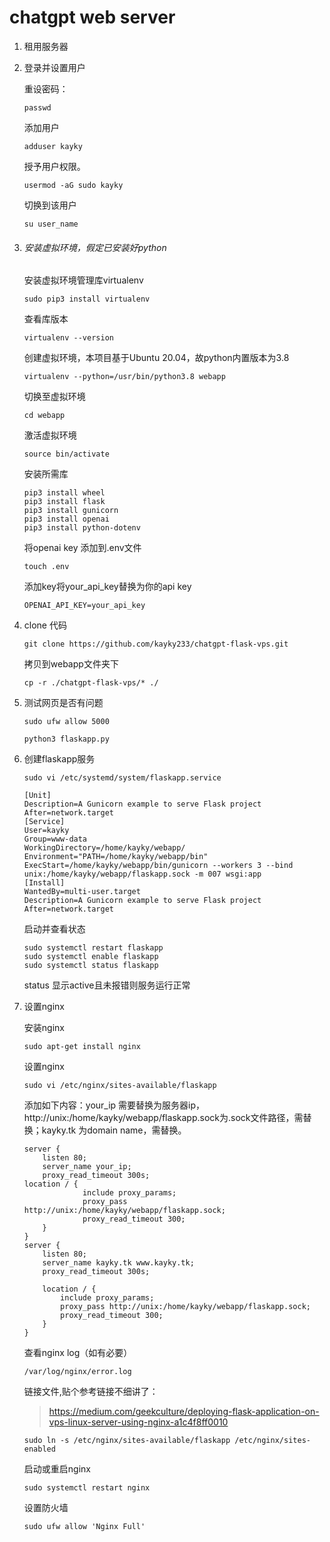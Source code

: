 # chatgpt web server

1. 租用服务器

2. 登录并设置用户

   重设密码：

   ```
   passwd
   ```

   添加用户

   ```
   adduser kayky
   ```

   授予用户权限。

   ```
   usermod -aG sudo kayky
   ```

   切换到该用户

   ```
   su user_name
   ```

   

3. ###### 安装虚拟环境，假定已安装好python

   安装虚拟环境管理库virtualenv

   ```
   sudo pip3 install virtualenv
   ```

   查看库版本

   ```
   virtualenv --version
   ```

   创建虚拟环境，本项目基于Ubuntu 20.04，故python内置版本为3.8

   ```
   virtualenv --python=/usr/bin/python3.8 webapp
   ```

   切换至虚拟环境

   ```
   cd webapp
   ```

   激活虚拟环境

   ```
   source bin/activate
   ```

   安装所需库

   ```
   pip3 install wheel
   pip3 install flask
   pip3 install gunicorn
   pip3 install openai
   pip3 install python-dotenv
   
   ```

   将openai key 添加到.env文件

   ```
   touch .env
   ```

   添加key将your_api_key替换为你的api key

   ```
   OPENAI_API_KEY=your_api_key
   ```

   

4. clone 代码

   ```
   git clone https://github.com/kayky233/chatgpt-flask-vps.git
   ```

   拷贝到webapp文件夹下

   ```
   cp -r ./chatgpt-flask-vps/* ./
   ```

5. 测试网页是否有问题

   ```
   sudo ufw allow 5000
   ```

   ```
   python3 flaskapp.py
   ```

6. 创建flaskapp服务

   ```
   sudo vi /etc/systemd/system/flaskapp.service
   ```

   ```
   [Unit]
   Description=A Gunicorn example to serve Flask project
   After=network.target
   [Service]
   User=kayky
   Group=www-data
   WorkingDirectory=/home/kayky/webapp/
   Environment="PATH=/home/kayky/webapp/bin"
   ExecStart=/home/kayky/webapp/bin/gunicorn --workers 3 --bind unix:/home/kayky/webapp/flaskapp.sock -m 007 wsgi:app
   [Install]
   WantedBy=multi-user.target
   Description=A Gunicorn example to serve Flask project
   After=network.target
   ```

   启动并查看状态

   ```
   sudo systemctl restart flaskapp
   sudo systemctl enable flaskapp
   sudo systemctl status flaskapp
   ```

   status 显示active且未报错则服务运行正常

7. 设置nginx

   安装nginx

   ```
   sudo apt-get install nginx
   ```

   设置nginx

   ```
   sudo vi /etc/nginx/sites-available/flaskapp
   ```

   添加如下内容：your_ip 需要替换为服务器ip，http://unix:/home/kayky/webapp/flaskapp.sock为.sock文件路径，需替换；kayky.tk 为domain name，需替换。

   ```
   server {
       listen 80;
       server_name your_ip;
       proxy_read_timeout 300s;
   location / {
                include proxy_params;
                proxy_pass http://unix:/home/kayky/webapp/flaskapp.sock;
                proxy_read_timeout 300;
       }
   }
   server {
       listen 80;
       server_name kayky.tk www.kayky.tk;
       proxy_read_timeout 300s;
   
       location / {
           include proxy_params;
           proxy_pass http://unix:/home/kayky/webapp/flaskapp.sock;
           proxy_read_timeout 300;
       }
   }
   ```

   查看nginx log（如有必要）

   ```
   /var/log/nginx/error.log
   ```

   链接文件,贴个参考链接不细讲了：

   > https://medium.com/geekculture/deploying-flask-application-on-vps-linux-server-using-nginx-a1c4f8ff0010
   >

   ```
   sudo ln -s /etc/nginx/sites-available/flaskapp /etc/nginx/sites-enabled
   ```

   启动或重启nginx

   ```
   sudo systemctl restart nginx
   ```

   设置防火墙

   ```
   sudo ufw allow 'Nginx Full'
   ```
   
